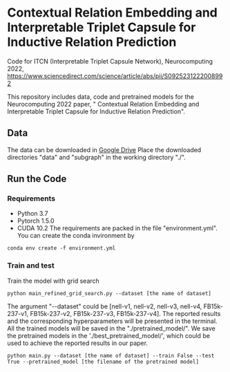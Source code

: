 # Contextual Relation Embedding and Interpretable Triplet Capsule for Inductive Relation Prediction
Code for ITCN (Interpretable Triplet Capsule Network), Neurocomputing 2022, https://www.sciencedirect.com/science/article/abs/pii/S0925231222008992

This repository includes data, code and pretrained models for the Neurocomputing 2022 paper, " Contextual Relation Embedding and Interpretable Triplet Capsule for Inductive Relation Prediction".

## Data
The data can be downloaded in [Google Drive](https://drive.google.com/file/d/14d_kpPbrRlyA_ajzN8p9GQG7IVHqAau3/view?usp=sharing)
Place the downloaded directories "data" and "subgraph" in the working directory "./".

## Run the Code
### Requirements
- Python 3.7
- Pytorch 1.5.0
- CUDA 10.2
The requirements are packed in the file "environment.yml". You can create the conda invironment by 
~~~
conda env create -f environment.yml
~~~

### Train and test
Train the model with grid search
~~~~
python main_refined_grid_search.py --dataset [the name of dataset]
~~~~
The argument "--dataset" could be [nell-v1, nell-v2, nell-v3, nell-v4, FB15k-237-v1, FB15k-237-v2, FB15k-237-v3, FB15k-237-v4]. The reported results and the corresponding hyperparameters will be presented in the terminal. All the trained models will be saved in the "./pretrained_model/".
We save the pretrained models in the './best_pretrained_model/', which could be used to achieve the reported results in our paper.
~~~
python main.py --dataset [the name of dataset] --train False --test True --pretrained_model [the filename of the pretrained model]
~~~


